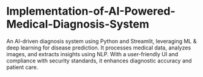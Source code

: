 # Implementation-of-AI-Powered-Medical-Diagnosis-System
An AI-driven diagnosis system using Python and Streamlit, leveraging ML &amp; deep learning for disease prediction. It processes medical data, analyzes images, and extracts insights using NLP. With a user-friendly UI and compliance with security standards, it enhances diagnostic accuracy and patient care. 
